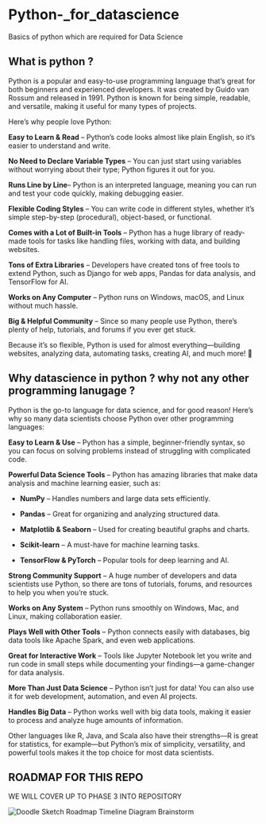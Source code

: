 # Python-_for_datascience
Basics of python which are required for  Data Science

## What is python ? 
Python is a popular and easy-to-use programming language that’s great for both beginners and experienced developers. It was created by Guido van Rossum and released in 1991. Python is known for being simple, readable, and versatile, making it useful for many types of projects.

Here’s why people love Python:

**Easy to Learn & Read** – Python’s code looks almost like plain English, so it’s easier to understand and write.

**No Need to Declare Variable Types** – You can just start using variables without worrying about their type; Python figures it out for you.

**Runs Line by Line**– Python is an interpreted language, meaning you can run and test your code quickly, making debugging easier.

**Flexible Coding Styles** – You can write code in different styles, whether it’s simple step-by-step (procedural), object-based, or functional.

**Comes with a Lot of Built-in Tools** – Python has a huge library of ready-made tools for tasks like handling files, working with data, and building websites.

**Tons of Extra Libraries** – Developers have created tons of free tools to extend Python, such as Django for web apps, Pandas for data analysis, and TensorFlow for AI.

**Works on Any Computer** – Python runs on Windows, macOS, and Linux without much hassle.

**Big & Helpful Community** – Since so many people use Python, there’s plenty of help, tutorials, and forums if you ever get stuck.

Because it’s so flexible, Python is used for almost everything—building websites, analyzing data, automating tasks, creating AI, and much more! 🚀

## Why datascience in python  ? why not any other programming lanugage ?

Python is the go-to language for data science, and for good reason! Here’s why so many data scientists choose Python over other programming languages:  

**Easy to Learn & Use** – Python has a simple, beginner-friendly syntax, so you can focus on solving problems instead of struggling with complicated code.
  
 **Powerful Data Science Tools** – Python has amazing libraries that make data analysis and machine learning easier, such as:
   
   - **NumPy** – Handles numbers and large data sets efficiently.
     
   - **Pandas** – Great for organizing and analyzing structured data.
     
   - **Matplotlib & Seaborn** – Used for creating beautiful graphs and charts.
      
   - **Scikit-learn** – A must-have for machine learning tasks.
       
   - **TensorFlow & PyTorch** – Popular tools for deep learning and AI.
     
 **Strong Community Support** – A huge number of developers and data scientists use Python, so there are tons of tutorials, forums, and resources to help you when you’re stuck.  
 
**Works on Any System** – Python runs smoothly on Windows, Mac, and Linux, making collaboration easier.  

**Plays Well with Other Tools** – Python connects easily with databases, big data tools like Apache Spark, and even web applications.  

**Great for Interactive Work** – Tools like Jupyter Notebook let you write and run code in small steps while documenting your findings—a game-changer for data analysis. 

**More Than Just Data Science** – Python isn’t just for data! You can also use it for web development, automation, and even AI projects.  

**Handles Big Data** – Python works well with big data tools, making it easier to process and analyze huge amounts of information.  

Other languages like R, Java, and Scala also have their strengths—R is great for statistics, for example—but Python’s mix of simplicity, versatility, and powerful tools makes it the top choice for most data scientists. 


## ROADMAP FOR THIS REPO

WE WILL COVER UP TO PHASE 3 INTO REPOSITORY

![Doodle Sketch Roadmap Timeline Diagram Brainstorm](https://github.com/user-attachments/assets/0baae154-3fbb-4332-9ce7-383891639a80)

